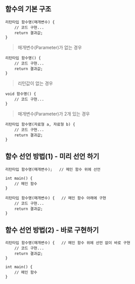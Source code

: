 ## 함수의 기본 구조
```
리턴타입 함수명(매개변수) {
    // 코드 구현...
    return 결과값;
}
```
> 매개변수(Parameter)가 없는 경우  
```
리턴타입 함수명() {
    // 코드 구현...
    return 결과값;
}
```
  
> 리턴값이 없는 경우  
```
void 함수명() {
    // 코드 구현...
}
```
  
> 매개변수(Parameter)가 2개 있는 경우  
```
리턴타입 함수명(자료형 a, 자료형 b) {
    // 코드 구현...
    return 결과값;
}
```
## 함수 선언 방법(1) - 미리 선언 하기
```
리턴타입 함수명(매개변수);   // 메인 함수 위에 선언

int main() {
    // 메인 함수
}

리턴타입 함수명(매개변수) {   // 메인 함수 아래에 구현
    // 코드 구현...
    return 결과값;
}
```
## 함수 선언 방법(2) - 바로 구현하기
```
리턴타입 함수명(매개변수) {   // 메인 함수 위에 선언 없이 바로 구현
    // 코드 구현...
    return 결과값;
}

int main() {
    // 메인 함수
}
```
